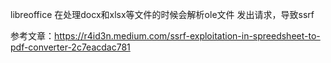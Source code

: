 libreoffice
在处理docx和xlsx等文件的时候会解析ole文件
发出请求，导致ssrf

参考文章：https://r4id3n.medium.com/ssrf-exploitation-in-spreedsheet-to-pdf-converter-2c7eacdac781
